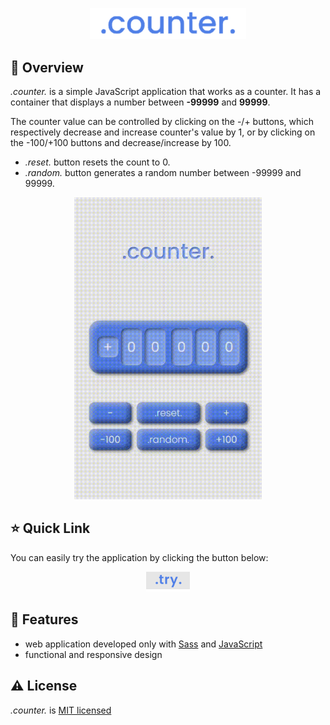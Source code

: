 <p align="center"><img src="assets/img/README/counter.png" alt=".counter." width="250px"></p>

## 👀 Overview
*.counter.* is a simple JavaScript application that works as a counter. It has a container that displays a number between **-99999** and **99999**. 

The counter value can be controlled by clicking on the -/+ buttons,  which respectively decrease and increase counter's value by 1, or by clicking on the -100/+100 buttons and decrease/increase by 100.

- *.reset.* button resets the count to 0.
- *.random.* button generates a random number between -99999 and 99999.

<p align="center"><img src="assets/img/README/overview.gif" alt="overview" width="300px"></p>

## ⭐ Quick Link
You can easily try the application by clicking the button below:
<p align="center"><a href="https://counter-ddb.netlify.app/">
<img src="assets/img/README/button.png" width="70px">
</a></p>

## 📖 Features
- web application developed only with <a href="https://sass-lang.com/">Sass</a> and <a href="https://javascript.info/">JavaScript</a>
- functional and responsive design

## ⚠️ License
*.counter.* is [MIT licensed](LICENSE.md)
